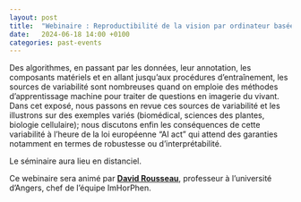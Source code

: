 ```yaml
---
layout: post
title:  "Webinaire : Reproductibilité de la vision par ordinateur basée sur l’apprentissage machine en bio-imagerie"
date:   2024-06-18 14:00 +0100
categories: past-events
---
```

Des algorithmes, en passant par les données, leur annotation, les composants matériels et en allant jusqu’aux procédures d’entraînement, les sources de variabilité sont nombreuses quand on emploie des méthodes d’apprentissage machine pour traiter de questions en imagerie du vivant. Dans cet exposé, nous passons en revue ces sources de variabilité et les illustrons sur des exemples variés (biomédical, sciences des plantes, biologie cellulaire); nous discutons enfin les conséquences de cette variabilité à l’heure de la loi européenne “AI act” qui attend des garanties notamment en termes de robustesse ou d’interprétabilité.

Le séminaire aura lieu en distanciel.

Ce webinaire sera animé par **[David Rousseau](https://irhs.angers-nantes.hub.inrae.fr/recherche/imagerie-pour-l-horticulture-et-le-phenotypage/l-equipe/david-rousseau)**, professeur à l’université d’Angers, chef de l’équipe ImHorPhen.
